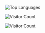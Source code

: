 ![Top Languages](https://github-readme-stats.vercel.app/api/top-langs/?username=RomulusMirauta&layout=compact&theme=dark)

![Visitor Count](https://hits.sh/RomulusMirauta)

![Visitor Count](https://img.shields.io/badge/dynamic/json?color=blue&label=Profile%20Visits&query=value&url=https://api.countapi.xyz/hit/RomulusMirauta/visits)
